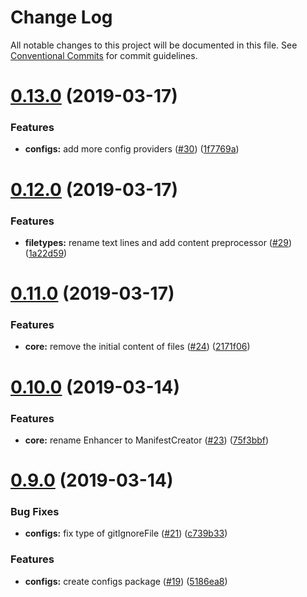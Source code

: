 # Change Log

All notable changes to this project will be documented in this file.
See [Conventional Commits](https://conventionalcommits.org) for commit guidelines.

# [0.13.0](https://github.com/clebert/rcgen/compare/v0.12.0...v0.13.0) (2019-03-17)


### Features

* **configs:** add more config providers ([#30](https://github.com/clebert/rcgen/issues/30)) ([1f7769a](https://github.com/clebert/rcgen/commit/1f7769a))





# [0.12.0](https://github.com/clebert/rcgen/compare/v0.11.0...v0.12.0) (2019-03-17)


### Features

* **filetypes:** rename text lines and add content preprocessor ([#29](https://github.com/clebert/rcgen/issues/29)) ([1a22d59](https://github.com/clebert/rcgen/commit/1a22d59))





# [0.11.0](https://github.com/clebert/rcgen/compare/v0.10.0...v0.11.0) (2019-03-17)


### Features

* **core:** remove the initial content of files ([#24](https://github.com/clebert/rcgen/issues/24)) ([2171f06](https://github.com/clebert/rcgen/commit/2171f06))





# [0.10.0](https://github.com/clebert/rcgen/compare/v0.9.0...v0.10.0) (2019-03-14)


### Features

* **core:** rename Enhancer to ManifestCreator ([#23](https://github.com/clebert/rcgen/issues/23)) ([75f3bbf](https://github.com/clebert/rcgen/commit/75f3bbf))





# [0.9.0](https://github.com/clebert/rcgen/compare/v0.8.0...v0.9.0) (2019-03-14)


### Bug Fixes

* **configs:** fix type of gitIgnoreFile ([#21](https://github.com/clebert/rcgen/issues/21)) ([c739b33](https://github.com/clebert/rcgen/commit/c739b33))


### Features

* **configs:** create configs package ([#19](https://github.com/clebert/rcgen/issues/19)) ([5186ea8](https://github.com/clebert/rcgen/commit/5186ea8))
